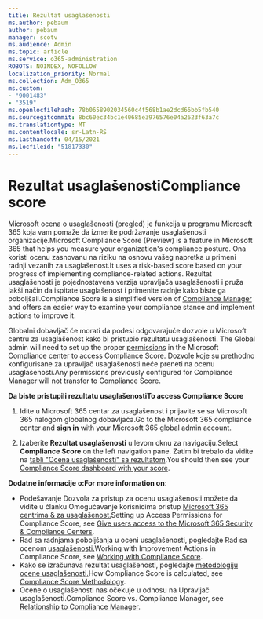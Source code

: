 ```yaml
---
title: Rezultat usaglašenosti
ms.author: pebaum
author: pebaum
manager: scotv
ms.audience: Admin
ms.topic: article
ms.service: o365-administration
ROBOTS: NOINDEX, NOFOLLOW
localization_priority: Normal
ms.collection: Adm_O365
ms.custom:
- "9001483"
- "3519"
ms.openlocfilehash: 78b0658902034560c4f568b1ae2dcd66bb5fb540
ms.sourcegitcommit: 8bc60ec34bc1e40685e3976576e04a2623f63a7c
ms.translationtype: MT
ms.contentlocale: sr-Latn-RS
ms.lasthandoff: 04/15/2021
ms.locfileid: "51817330"
---
```

# <a name="compliance-score"></a><span data-ttu-id="d3f56-102">Rezultat usaglašenosti</span><span class="sxs-lookup"><span data-stu-id="d3f56-102">Compliance score</span></span>

<span data-ttu-id="d3f56-103">Microsoft ocena o usaglašenosti (pregled) je funkcija u programu Microsoft 365 koja vam pomaže da izmerite podržavanje usaglašenosti organizacije.</span><span class="sxs-lookup"><span data-stu-id="d3f56-103">Microsoft Compliance Score (Preview) is a feature in Microsoft 365 that helps you measure your organization's compliance posture.</span></span> <span data-ttu-id="d3f56-104">Ona koristi ocenu zasnovanu na riziku na osnovu vašeg napretka u primeni radnji vezanih za usaglašenost.</span><span class="sxs-lookup"><span data-stu-id="d3f56-104">It uses a risk-based score based on your progress of implementing compliance-related actions.</span></span>   <span data-ttu-id="d3f56-105">Rezultat usaglašenosti je [](https://docs.microsoft.com/microsoft-365/compliance/compliance-manager-overview) pojednostavena verzija upravljača usaglašenosti i pruža lakši način da ispitate usaglašenost i primenite radnje kako biste ga poboljšali.</span><span class="sxs-lookup"><span data-stu-id="d3f56-105">Compliance Score is a simplified version of [Compliance Manager](https://docs.microsoft.com/microsoft-365/compliance/compliance-manager-overview) and offers an easier way to examine your compliance stance and implement actions to improve it.</span></span> 

<span data-ttu-id="d3f56-106">Globalni dobavljač će morati da podesi odgovarajuće dozvole u Microsoft centru za usaglašenost kako bi pristupio rezultatu usaglašenosti. [](https://docs.microsoft.com/microsoft-365/security/office-365-security/permissions-in-the-security-and-compliance-center)</span><span class="sxs-lookup"><span data-stu-id="d3f56-106">The Global admin will need to set up the proper [permissions](https://docs.microsoft.com/microsoft-365/security/office-365-security/permissions-in-the-security-and-compliance-center) in the Microsoft Compliance center to access Compliance Score.</span></span>  <span data-ttu-id="d3f56-107">Dozvole koje su prethodno konfigurisane za upravljač usaglašenosti neće preneti na ocenu usaglašenosti.</span><span class="sxs-lookup"><span data-stu-id="d3f56-107">Any permissions previously configured for Compliance Manager will not transfer to Compliance Score.</span></span>

<span data-ttu-id="d3f56-108">**Da biste pristupili rezultatu usaglašenosti**</span><span class="sxs-lookup"><span data-stu-id="d3f56-108">**To access Compliance Score**</span></span>

1. <span data-ttu-id="d3f56-109">Idite u Microsoft 365 centar  za usaglašenost i prijavite se sa Microsoft 365 nalogom globalnog dobavljača.</span><span class="sxs-lookup"><span data-stu-id="d3f56-109">Go to the Microsoft 365 compliance center and **sign in** with your Microsoft 365 global admin account.</span></span>

2. <span data-ttu-id="d3f56-110">Izaberite **Rezultat usaglašenosti** u levom oknu za navigaciju.</span><span class="sxs-lookup"><span data-stu-id="d3f56-110">Select **Compliance Score** on the left navigation pane.</span></span> <span data-ttu-id="d3f56-111">Zatim bi trebalo da vidite na [tabli "Ocena usaglašenosti" sa rezultatom](https://docs.microsoft.com/microsoft-365/compliance/compliance-score-setup#understand-the-compliance-score-dashboard).</span><span class="sxs-lookup"><span data-stu-id="d3f56-111">You should then see your [Compliance Score dashboard with your score](https://docs.microsoft.com/microsoft-365/compliance/compliance-score-setup#understand-the-compliance-score-dashboard).</span></span>
 

<span data-ttu-id="d3f56-112">**Dodatne informacije o:**</span><span class="sxs-lookup"><span data-stu-id="d3f56-112">**For more information on**:</span></span>

- <span data-ttu-id="d3f56-113">Podešavanje Dozvola za pristup za ocenu usaglašenosti možete da vidite u članku Omogućavanje korisnicima pristup [Microsoft 365 centrima & za usaglašenost.](https://docs.microsoft.com/microsoft-365/security/office-365-security/grant-access-to-the-security-and-compliance-center)</span><span class="sxs-lookup"><span data-stu-id="d3f56-113">Setting up Access Permissions for Compliance Score, see [Give users access to the Microsoft 365 Security & Compliance Centers](https://docs.microsoft.com/microsoft-365/security/office-365-security/grant-access-to-the-security-and-compliance-center).</span></span>
- <span data-ttu-id="d3f56-114">Rad sa radnjama poboljšanja u oceni usaglašenosti, pogledajte Rad sa ocenom [usaglašenosti.](https://docs.microsoft.com/microsoft-365/compliance/working-with-compliance-score)</span><span class="sxs-lookup"><span data-stu-id="d3f56-114">Working with Improvement Actions in Compliance Score, see  [Working with Compliance Score](https://docs.microsoft.com/microsoft-365/compliance/working-with-compliance-score).</span></span>
- <span data-ttu-id="d3f56-115">Kako se izračunava rezultat usaglašenosti, pogledajte [metodologiju ocene usaglašenosti.](https://docs.microsoft.com/microsoft-365/compliance/compliance-score-methodology)</span><span class="sxs-lookup"><span data-stu-id="d3f56-115">How Compliance Score is calculated, see [Compliance Score Methodology](https://docs.microsoft.com/microsoft-365/compliance/compliance-score-methodology).</span></span>
- <span data-ttu-id="d3f56-116">Ocene o usaglašenosti [](https://docs.microsoft.com/microsoft-365/compliance/compliance-score#relationship-to-compliance-manager)nas očekuje u odnosu na Upravljač usaglašenosti.</span><span class="sxs-lookup"><span data-stu-id="d3f56-116">Compliance Score vs. Compliance Manager, see [Relationship to Compliance Manager](https://docs.microsoft.com/microsoft-365/compliance/compliance-score#relationship-to-compliance-manager).</span></span>

